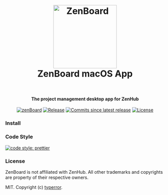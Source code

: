 <h1 align="center">
  <br>
  <a href="https://github.com/typerror"><img src="https://raw.githubusercontent.com/typerror/zen-board/master/assets/icon.png" alt="ZenBoard" width="200"></a>
  <br>
  ZenBoard macOS App
  <br>
  <br>
</h1>

<h4 align="center">The project management desktop app for ZenHub</h4>

<p align="center">
  <a href="https://github.com/typerror/zen-board"><img src="https://img.shields.io/badge/macos-ZenBoard-5e60ba.svg" alt="zenBoard"></a>
  <a href="https://github.com/typerror/zen-board/releases"><img src="https://img.shields.io/github/release/typerror/zen-board.svg" alt="Release"></a>
  <a href="#"><img src="https://img.shields.io/github/commits-since/typerror/zen-board/latest.svg" alt="Commits since latest release"></a>
  <a href="https://github.com/typerror/zen-board/license"><img src="https://img.shields.io/github/license/typerror/zen-board.svg" alt="License"></a>
</p>

### Install

### Code Style

[![code style: prettier](https://img.shields.io/badge/code_style-prettier-5e60ba.svg)](https://github.com/prettier/prettier)

### License

ZenBoard is not affiliated with ZenHub. All other trademarks and copyrights are property of their respective owners.

MIT. Copyright (c) [typerror](https://github.com/typerror).
